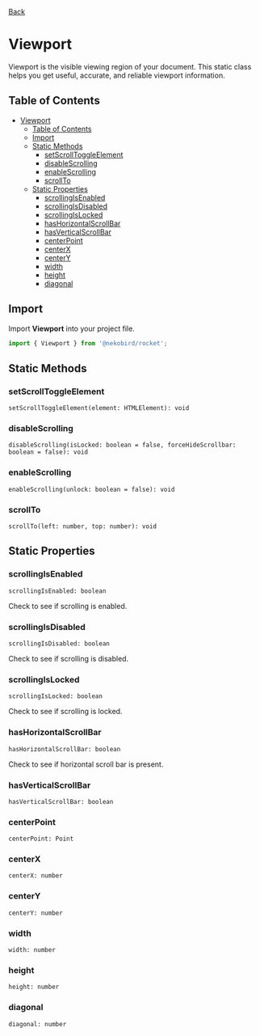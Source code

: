 [Back](./index.md)

# Viewport

Viewport is the visible viewing region of your document.
This static class helps you get useful, accurate, and reliable viewport information.

## Table of Contents

- [Viewport](#viewport)
  - [Table of Contents](#table-of-contents)
  - [Import](#import)
  - [Static Methods](#static-methods)
    - [setScrollToggleElement](#setscrolltoggleelement)
    - [disableScrolling](#disablescrolling)
    - [enableScrolling](#enablescrolling)
    - [scrollTo](#scrollto)
  - [Static Properties](#static-properties)
    - [scrollingIsEnabled](#scrollingisenabled)
    - [scrollingIsDisabled](#scrollingisdisabled)
    - [scrollingIsLocked](#scrollingislocked)
    - [hasHorizontalScrollBar](#hashorizontalscrollbar)
    - [hasVerticalScrollBar](#hasverticalscrollbar)
    - [centerPoint](#centerpoint)
    - [centerX](#centerx)
    - [centerY](#centery)
    - [width](#width)
    - [height](#height)
    - [diagonal](#diagonal)

## Import

Import **Viewport** into your project file.

```typescript
import { Viewport } from '@nekobird/rocket';
```

## Static Methods

### setScrollToggleElement

`setScrollToggleElement(element: HTMLElement): void`

### disableScrolling

`disableScrolling(isLocked: boolean = false, forceHideScrollbar: boolean = false): void`

### enableScrolling

`enableScrolling(unlock: boolean = false): void`

### scrollTo

`scrollTo(left: number, top: number): void`

## Static Properties

### scrollingIsEnabled

`scrollingIsEnabled: boolean`

Check to see if scrolling is enabled.

### scrollingIsDisabled

`scrollingIsDisabled: boolean`

Check to see if scrolling is disabled.

### scrollingIsLocked

`scrollingIsLocked: boolean`

Check to see if scrolling is locked.

### hasHorizontalScrollBar

`hasHorizontalScrollBar: boolean`

Check to see if horizontal scroll bar is present.

### hasVerticalScrollBar

`hasVerticalScrollBar: boolean`

### centerPoint

`centerPoint: Point`

### centerX

`centerX: number`

### centerY

`centerY: number`

### width

`width: number`

### height

`height: number`

### diagonal

`diagonal: number`
